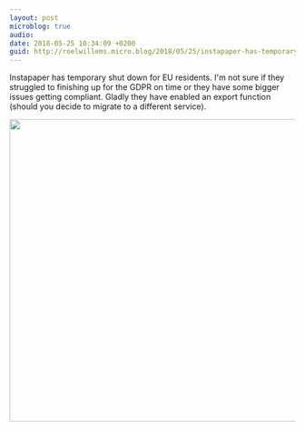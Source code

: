 ```yaml
---
layout: post
microblog: true
audio: 
date: 2018-05-25 10:34:09 +0200
guid: http://roelwillems.micro.blog/2018/05/25/instapaper-has-temporary.html
---
```

Instapaper has temporary shut down for EU residents. I'm not sure if they struggled to finishing up for the GDPR on time or they have some bigger issues getting compliant. Gladly they have enabled an export function (should you decide to migrate to a different service).  

<img src="http://roelwillems.com/uploads/2018/0ac7e11135.jpg" width="600" height="532" />
